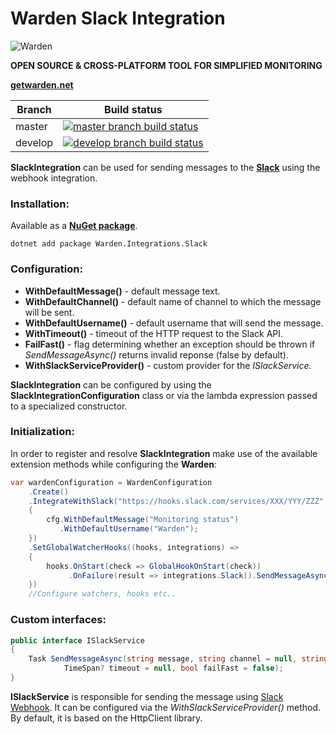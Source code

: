 # Warden Slack Integration

![Warden](http://spetz.github.io/img/warden_logo.png)

**OPEN SOURCE & CROSS-PLATFORM TOOL FOR SIMPLIFIED MONITORING**

**[getwarden.net](http://getwarden.net)**

|Branch             |Build status                                                  
|-------------------|-----------------------------------------------------
|master             |[![master branch build status](https://api.travis-ci.org/warden-stack/Warden.Integrations.Slack.svg?branch=master)](https://travis-ci.org/warden-stack/Warden.Integrations.Slack)
|develop            |[![develop branch build status](https://api.travis-ci.org/warden-stack/Warden.Integrations.Slack.svg?branch=develop)](https://travis-ci.org/warden-stack/Warden.Integrations.Slack/branches)

**SlackIntegration** can be used for sending messages to the **[Slack](https://slack.com)** using the webhook integration.

### Installation:

Available as a **[NuGet package](https://www.nuget.org/packages/Warden.Integrations.Slack)**. 
```
dotnet add package Warden.Integrations.Slack
```

### Configuration:

 - **WithDefaultMessage()** - default message text.
 - **WithDefaultChannel()** - default name of channel to which the message will be sent.
 - **WithDefaultUsername()** - default username that will send the message.
 - **WithTimeout()** - timeout of the HTTP request to the Slack API.
 - **FailFast()** - flag determining whether an exception should be thrown if _SendMessageAsync()_ returns invalid reponse (false by default).
 - **WithSlackServiceProvider()** -  custom provider for the _ISlackService_.

**SlackIntegration** can be configured by using the **SlackIntegrationConfiguration** class or via the lambda expression passed to a specialized constructor. 

### Initialization:

In order to register and resolve **SlackIntegration** make use of the available extension methods while configuring the **Warden**:

```csharp
var wardenConfiguration = WardenConfiguration
    .Create()
    .IntegrateWithSlack("https://hooks.slack.com/services/XXX/YYY/ZZZ", cfg =>
    {
        cfg.WithDefaultMessage("Monitoring status")
           .WithDefaultUsername("Warden");
    })
    .SetGlobalWatcherHooks((hooks, integrations) =>
    {
        hooks.OnStart(check => GlobalHookOnStart(check))
             .OnFailure(result => integrations.Slack().SendMessageAsync("Monitoring errors have occured."))
    })
    //Configure watchers, hooks etc..
```

### Custom interfaces:
```csharp
public interface ISlackService
{
    Task SendMessageAsync(string message, string channel = null, string username = null, 
            TimeSpan? timeout = null, bool failFast = false);
}
```

**ISlackService** is responsible for sending the message using [Slack Webhook](https://api.slack.com/incoming-webhooks). It can be configured via the *WithSlackServiceProvider()* method. By default, it is based on the HttpClient library.